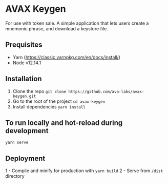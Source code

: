 # AVAX Keygen
For use with token sale. A simple application that lets users create a mnemonic phrase, and download a keystore file.


## Prequisites
- Yarn (https://classic.yarnpkg.com/en/docs/install/)
- Node v12.14.1

## Installation
1. Clone the repo `git clone https://github.com/ava-labs/avax-keygen.git`
2. Go to the root of the project `cd avax-keygen`
3. Install dependencies `yarn install`

## To run locally and hot-reload during development
```
yarn serve
```

## Deployment
1 - Compile and minify for production with `yarn build`
2 - Serve from `/dist` directory
